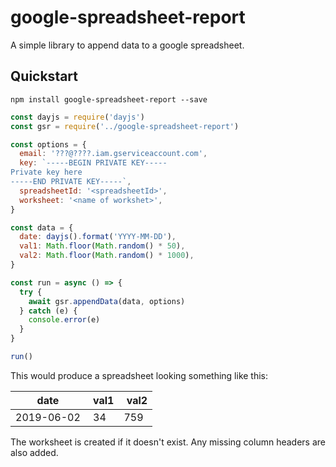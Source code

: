 # google-spreadsheet-report
A simple library to append data to a google spreadsheet.

## Quickstart

```
npm install google-spreadsheet-report --save
```

```javascript
const dayjs = require('dayjs')
const gsr = require('../google-spreadsheet-report')

const options = {
  email: '???@????.iam.gserviceaccount.com',
  key: `-----BEGIN PRIVATE KEY-----
Private key here
-----END PRIVATE KEY-----`,
  spreadsheetId: '<spreadsheetId>',
  worksheet: '<name of workshet>',
}

const data = {
  date: dayjs().format('YYYY-MM-DD'),
  val1: Math.floor(Math.random() * 50),
  val2: Math.floor(Math.random() * 1000),
}

const run = async () => {
  try {
    await gsr.appendData(data, options)
  } catch (e) {
    console.error(e)
  }
}

run()
```

This would produce a spreadsheet looking something like this:

date | val1 | val2
-----|------|-----
2019-06-02 | 34 | 759

The worksheet is created if it doesn't exist. Any missing column headers are also added.
